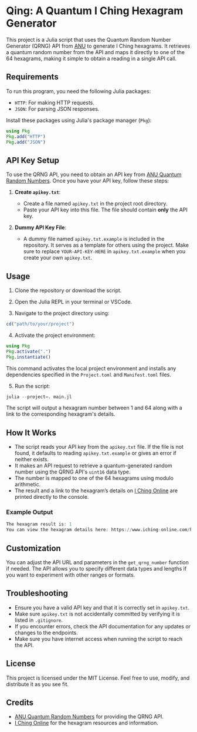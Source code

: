 # Qing: A Quantum I Ching Hexagram Generator

This project is a Julia script that uses the Quantum Random Number Generator (QRNG) API from [ANU](https://quantumnumbers.anu.edu.au) to generate I Ching hexagrams. It retrieves a quantum random number from the API and maps it directly to one of the 64 hexagrams, making it simple to obtain a reading in a single API call.

## Requirements

To run this program, you need the following Julia packages:
- `HTTP`: For making HTTP requests.
- `JSON`: For parsing JSON responses.

Install these packages using Julia's package manager (`Pkg`):
```julia
using Pkg
Pkg.add("HTTP")
Pkg.add("JSON")
```

## API Key Setup

To use the QRNG API, you need to obtain an API key from [ANU Quantum Random Numbers](https://quantumnumbers.anu.edu.au). Once you have your API key, follow these steps:

1. **Create `apikey.txt`**:
    
    - Create a file named `apikey.txt` in the project root directory.
    - Paste your API key into this file. The file should contain **only** the API key.

3. **Dummy API Key File**:
    
    - A dummy file named `apikey.txt.example` is included in the repository. It serves as a template for others using the project. Make sure to replace `YOUR-API-KEY-HERE` in `apikey.txt.example` when you create your own `apikey.txt`.

## Usage

1. Clone the repository or download the script.
    
2. Open the Julia REPL in your terminal or VSCode.
    
3. Navigate to the project directory using:

```julia
cd("path/to/your/project")
```

4. Activate the project environment:

```julia
using Pkg
Pkg.activate(".")
Pkg.instantiate()
```

This command activates the local project environment and installs any dependencies specified in the `Project.toml` and `Manifest.toml` files.

5. Run the script:

```julia
julia --project=. main.jl
```

The script will output a hexagram number between 1 and 64 along with a link to the corresponding hexagram's details.

## How It Works

- The script reads your API key from the `apikey.txt` file. If the file is not found, it defaults to reading `apikey.txt.example` or gives an error if neither exists.
- It makes an API request to retrieve a quantum-generated random number using the QRNG API's `uint16` data type.
- The number is mapped to one of the 64 hexagrams using modulo arithmetic.
- The result and a link to the hexagram’s details on [I Ching Online](https://www.iching-online.com/hexagrams/) are printed directly to the console.

### Example Output
```julia
The hexagram result is: 1
You can view the hexagram details here: https://www.iching-online.com/hexagrams/iching-hexagram-111111.html
```

## Customization

You can adjust the API URL and parameters in the `get_qrng_number` function if needed. The API allows you to specify different data types and lengths if you want to experiment with other ranges or formats.

## Troubleshooting

- Ensure you have a valid API key and that it is correctly set in `apikey.txt`.
- Make sure `apikey.txt` is not accidentally committed by verifying it is listed in `.gitignore`.
- If you encounter errors, check the API documentation for any updates or changes to the endpoints.
- Make sure you have internet access when running the script to reach the API.

## License

This project is licensed under the MIT License. Feel free to use, modify, and distribute it as you see fit.

## Credits

- [ANU Quantum Random Numbers](https://quantumnumbers.anu.edu.au) for providing the QRNG API.
- [I Ching Online](https://www.iching-online.com/hexagrams/) for the hexagram resources and information.